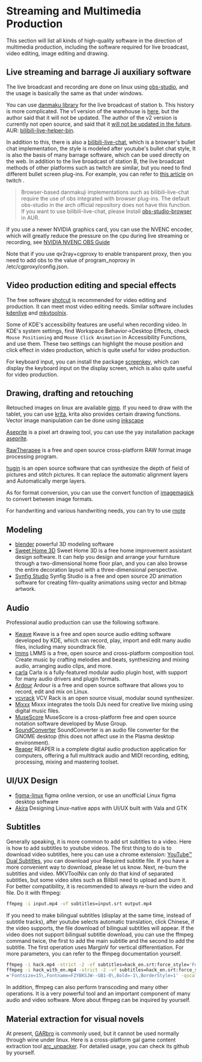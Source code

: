 # Streaming and Multimedia Production

This section will list all kinds of high-quality software in the direction of multimedia production, including the software required for live broadcast, video editing, image editing and drawing.

## Live streaming and barrage Ji auxiliary software

The live broadcast and recording are done on linux using [obs-studio](https://www.archlinux.org/packages/community/x86_64/obs-studio/), and the usage is basically the same as that under windows.

You can use [danmaku library](https://www.danmaku.live/) for the live broadcast of station b. This history is more complicated. The v1 version of the warehouse is [here](https://github.com/pandaGao/bilibili-live-helper), but the author said that it will not be updated. The author of the v2 version is currently not open source, and said that it [will not be updated in the future](https://t.bilibili.com/378501835576827480). AUR: [bilibili-live-helper-bin](https://aur.archlinux.org/packages/bilibili-live-helper-bin/).

In addition to this, there is also a [bilibili-live-chat](https://github.com/Tsuk1ko/bilibili-live-chat), which is a browser's bullet chat implementation, the style is modeled after youtube's bullet chat style, It is also the basis of many barrage software, which can be used directly on the web. In addition to the live broadcast of station B, the live broadcast methods of other platforms such as twitch are similar, but you need to find different bullet screen plug-ins. For example, you can refer to [this article](https://www.bilibili.com/read/cv10092277/) on twitch .

> Browser-based danmakuji implementations such as bilibili-live-chat require the use of obs integrated with browser plug-ins. The default obs-studio in the arch official repository does not have this function. If you want to use bilibili-live-chat, please Install [obs-studio-browser](https://aur.archlinux.org/packages/obs-studio-browser/) in AUR.

If you use a newer NVIDIA graphics card, you can use the NVENC encoder, which will greatly reduce the pressure on the cpu during live streaming or recording, see [NVIDIA NVENC OBS Guide](https://www.nvidia.cn/geforce/guides/broadcasting-guide/)

Note that if you use qv2ray+cgproxy to enable transparent proxy, then you need to add obs to the value of program_noproxy in /etc/cgproxy/config.json.

## Video production editing and special effects

The free software [shotcut](https://www.archlinux.org/packages/community/x86_64/shotcut/) is recommended for video editing and production. It can meet most video editing needs. Similar software includes [kdenlive](https://www.archlinux.org/packages/extra/x86_64/kdenlive/) and [mkvtoolnix](https://archlinux.org/packages/extra/x86_64/mkvtoolnix-gui/).

Some of KDE's accessibility features are useful when recording video. In KDE's system settings, find Workspace Behavior->Desktop Effects, check `Mouse Positioning` and `Mouse Click Animation` in Accessibility Functions, and use them. These two settings can highlight the mouse position and click effect in video production, which is quite useful for video production.

For keyboard input, you can install the package [screenkey](https://archlinux.org/packages/community/any/screenkey/), which can display the keyboard input on the display screen, which is also quite useful for video production.

## Drawing, drafting and retouching

Retouched images on linux are available [gimp](https://www.archlinux.org/packages/extra/x86_64/gimp/). If you need to draw with the tablet, you can use [krita](https://www.archlinux.org/packages/extra/x86_64/krita/), krita also provides certain drawing functions. Vector image manipulation can be done using [inkscape](https://www.archlinux.org/packages/extra/x86_64/inkscape/)

[Aseprite](https://www.aseprite.org/) is a pixel art drawing tool, you can use the yay installation package [aseprite](https://aur.archlinux.org/packages/aseprite/).

[RawTherapee](https://archlinux.org/packages/community/x86_64/rawtherapee/) is a free and open source cross-platform RAW format image processing program.

[hugin](https://archlinux.org/packages/community/x86_64/hugin/) is an open source software that can synthesize the depth of field of pictures and stitch pictures. It can replace the automatic alignment layers and Automatically merge layers.

As for format conversion, you can use the convert function of [imagemagick](https://archlinux.org/packages/extra/x86_64/imagemagick/) to convert between image formats.

For handwriting and various handwriting needs, you can try to use [rnote](https://archlinux.org/packages/community/x86_64/rnote/)

## Modeling

- [blender](https://archlinux.org/packages/community/x86_64/blender/) powerful 3D modeling software
- [Sweet Home 3D](https://archlinux.org/packages/community/x86_64/sweethome3d/) Sweet Home 3D is a free home improvement assistant design software. It can help you design and arrange your furniture through a two-dimensional home floor plan, and you can also browse the entire decoration layout with a three-dimensional perspective.
- [Synfig Studio](https://archlinux.org/packages/community/x86_64/synfigstudio/) Synfig Studio is a free and open source 2D animation software for creating film-quality animations using vector and bitmap artwork.

## Audio

Professional audio production can use the following software.

- [Kwave](https://archlinux.org/packages/extra/x86_64/kwave/) Kwave is a free and open source audio editing software developed by KDE, which can record, play, import and edit many audio files, including many soundtrack file.
- [lmms](https://archlinux.org/packages/community/x86_64/lmms/) LMMS is a free, open source and cross-platform composition tool. Create music by crafting melodies and beats, synthesizing and mixing audio, arranging audio clips, and more.
- [carla](https://archlinux.org/packages/community/x86_64/carla/) Carla is a fully-featured modular audio plugin host, with support for many audio drivers and plugin formats.
- [Ardour](https://archlinux.org/packages/community/x86_64/ardour/) Ardour is a free and open source software that allows you to record, edit and mix on Linux.
- [vcvrack](https://aur.archlinux.org/packages/vcvrack-bin/) VCV Rack is an open source visual, modular sound synthesizer.
- [Mixxx](https://archlinux.org/packages/community/x86_64/mixxx/) Mixxx integrates the tools DJs need for creative live mixing using digital music files.
- [MuseScore](https://archlinux.org/packages/community/x86_64/lmms/) MuseScore is a cross-platform free and open source notation software developed by Muse Group.
- [SoundConverter](https://archlinux.org/packages/community/any/soundconverter/) SoundConverter is an audio file converter for the GNOME desktop (this does not affect use in the Plasma desktop environment).
- [Reaper](https://archlinux.org/packages/community/x86_64/reaper/) REAPER is a complete digital audio production application for computers, offering a full multitrack audio and MIDI recording, editing, processing, mixing and mastering toolset. 

## UI/UX Design

- [figma-linux](https://github.com/Figma-Linux/figma-linux) figma online version, or use an unofficial Linux figma desktop software
- [Akira](https://aur.archlinux.org/packages/akira/) Designing Linux-native apps with UI/UX built with Vala and GTK

## Subtitles

Generally speaking, it is more common to add srt subtitles to a video. Here is how to add subtitles to youtube videos.
The first thing to do is to download video subtitles, here you can use a chrome extension: [YouTube™ Dual Subtitles](https://chrome.google.com/webstore/detail/youtube-dual-subtitles/hkbdddpiemdeibjoknnofflfgbgnebcm), you can download your Required subtitle file. If you have a more convenient way to download, please let us know.
Next, re-burn the subtitles and video. MKVToolNix can only do that kind of separated subtitles, but some video sites such as Bilibili need to upload and burn it. For better compatibility, it is recommended to always re-burn the video and file. Do it with ffmpeg:

```bash
ffmpeg -i input.mp4 -vf subtitles=input.srt output.mp4
```

If you need to make bilingual subtitles (display at the same time, instead of subtitle tracks), after youtube selects automatic translation, click Chinese, if the video supports, the file download of bilingual subtitles will appear. If the video does not support bilingual subtitle download, you can use the ffmpeg command twice, the first to add the main subtitle and the second to add the subtitle. The first operation uses MarginV for vertical differentiation. For more parameters, you can refer to the ffmpeg documentation yourself.

```bash
ffmpeg -i hack.mp4 -strict -2 -vf subtitles=hack_en.srt:force_style='Fontsize=20\,Fontname=FZYBKSJW--GB1-0\,MarginV=30\,Bold=-1\,BorderStyle=1 ' -qscale:v 3 hack_with_en.mp4
ffmpeg -i hack_with_en.mp4 -strict -2 -vf subtitles=hack_en.srt:force_style
='Fontsize=15\,Fontname=FZYBKSJW--GB1-0\,Bold=-1\,BorderStyle=1' -qscale:v 3 hack_with_double_subtitles.mp4
```

In addition, ffmpeg can also perform transcoding and many other operations. It is a very powerful tool and an important component of many audio and video software. More about ffmpeg can be inquired by yourself.

## Material extraction for visual novels

At present, [GARbro](https://github.com/morkt/GARbro) is commonly used, but it cannot be used normally through wine under linux. Here is a cross-platform gal game content extraction tool [arc_unpacker](https://aur.archlinux.org/packages/arc_unpacker-git/). For detailed usage, you can check its github by yourself.
